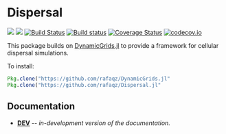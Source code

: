 # Dispersal

[![](https://img.shields.io/badge/docs-stable-blue.svg)](https://rafaqz.github.io/Dispersal.jl/stable)
[![](https://img.shields.io/badge/docs-dev-blue.svg)](https://rafaqz.github.io/Dispersal.jl/dev)
[![Build Status](https://travis-ci.org/rafaqz/Dispersal.jl.svg?branch=master)](https://travis-ci.org/rafaqz/Dispersal.jl)
[![Build status](https://ci.appveyor.com/api/projects/status/648h30ifo85wnvfk?svg=true)](https://ci.appveyor.com/project/rafaqz/dispersal-jl)
[![Coverage Status](https://coveralls.io/repos/github/rafaqz/Dispersal.jl/badge.svg?branch=master)](https://coveralls.io/github/rafaqz/Dispersal.jl?branch=master)
[![codecov.io](http://codecov.io/github/rafaqz/Dispersal.jl/coverage.svg?branch=master)](http://codecov.io/github/rafaqz/Dispersal.jl?branch=master)

This package builds on
[DynamicGrids.jl](https://github.com/rafaqz/DynamicGrids.jl) to
provide a framework for cellular dispersal simulations.

To install:

```julia
Pkg.clone("https://github.com/rafaqz/DynamicGrids.jl"
Pkg.clone("https://github.com/rafaqz/Dispersal.jl"
```

## Documentation

- [**DEV**](https://rafaqz.github.io/Dispersal.jl/dev/) -- *in-development version of the documentation.*
